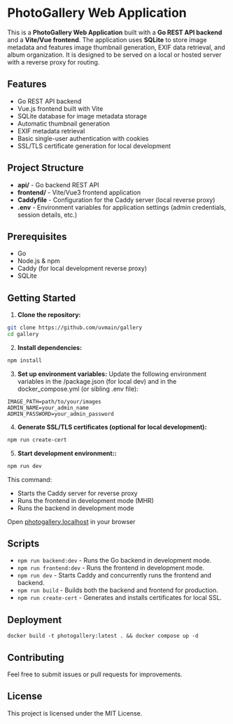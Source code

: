 # PhotoGallery Web Application

This is a **PhotoGallery Web Application** built with a **Go REST API backend** and a **Vite/Vue frontend**. The application uses **SQLite** to store image metadata and features image thumbnail generation, EXIF data retrieval, and album organization. It is designed to be served on a local or hosted server with a reverse proxy for routing.

## Features

- Go REST API backend
- Vue.js frontend built with Vite
- SQLite database for image metadata storage
- Automatic thumbnail generation
- EXIF metadata retrieval
- Basic single-user authentication with cookies
- SSL/TLS certificate generation for local development

## Project Structure

- **api/** - Go backend REST API
- **frontend/** - Vite/Vue3 frontend application
- **Caddyfile** - Configuration for the Caddy server (local reverse proxy)
- **.env** - Environment variables for application settings (admin credentials, session details, etc.)

## Prerequisites

- Go
- Node.js & npm
- Caddy (for local development reverse proxy)
- SQLite

## Getting Started

1. **Clone the repository:**

```bash
git clone https://github.com/uvmain/gallery
cd gallery
```

2. **Install dependencies:**
```bash
npm install
```

3. **Set up environment variables:**
Update the following environment variables in the /package.json (for local dev) and in the docker_compose.yml (or sibling .env file):
```plaintext
IMAGE_PATH=path/to/your/images
ADMIN_NAME=your_admin_name
ADMIN_PASSWORD=your_admin_password
```

4. **Generate SSL/TLS certificates (optional for local development):**
```bash
npm run create-cert
```

5. **Start development environment::**
```bash
npm run dev
```
This command:
- Starts the Caddy server for reverse proxy
- Runs the frontend in development mode (MHR)
- Runs the backend in development mode

Open [photogallery.localhost](https://[photogallery.localhost) in your browser

## Scripts

- `npm run backend:dev` - Runs the Go backend in development mode.
- `npm run frontend:dev` - Runs the frontend in development mode.
- `npm run dev` - Starts Caddy and concurrently runs the frontend and backend.
- `npm run build` - Builds both the backend and frontend for production.
- `npm run create-cert` - Generates and installs certificates for local SSL.

## Deployment

```
docker build -t photogallery:latest . && docker compose up -d
```

## Contributing

Feel free to submit issues or pull requests for improvements.

## License

This project is licensed under the MIT License.